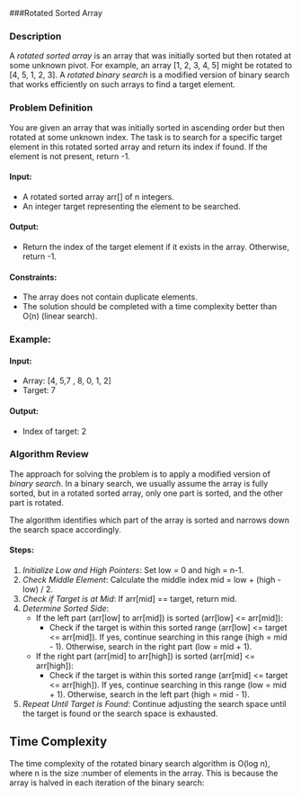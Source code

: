 ###Rotated Sorted Array

### Description

A *rotated sorted array* is an array that was initially sorted but then rotated at some unknown pivot. For example, an array [1, 2, 3, 4, 5] might be rotated to [4, 5, 1, 2, 3]. A *rotated binary search* is a modified version of binary search that works efficiently on such arrays to find a target element.

### Problem Definition

You are given an array that was initially sorted in ascending order but then rotated at some unknown index. The task is to search for a specific target element in this rotated sorted array and return its index if found. If the element is not present, return -1.

#### Input:
- A rotated sorted array arr[] of n integers.
- An integer target representing the element to be searched.

#### Output:
- Return the index of the target element if it exists in the array. Otherwise, return -1.

#### Constraints:
- The array does not contain duplicate elements.
- The solution should be completed with a time complexity better than O(n) (linear search).

### Example:

#### Input:
- Array: [4, 5,7 , 8, 0, 1, 2]
- Target: 7

#### Output:
- Index of target: 2

### Algorithm Review

The approach for solving the problem is to apply a modified version of *binary search*. In a binary search, we usually assume the array is fully sorted, but in a rotated sorted array, only one part is sorted, and the other part is rotated. 

The algorithm identifies which part of the array is sorted and narrows down the search space accordingly.

#### Steps:

1. *Initialize Low and High Pointers*: Set low = 0 and high = n-1.
2. *Check Middle Element*: Calculate the middle index mid = low + (high - low) / 2.
3. *Check if Target is at Mid*: If arr[mid] == target, return mid.
4. *Determine Sorted Side*:
   - If the left part (arr[low] to arr[mid]) is sorted (arr[low] <= arr[mid]):
     - Check if the target is within this sorted range (arr[low] <= target <= arr[mid]). If yes, continue searching in this range (high = mid - 1). Otherwise, search in the right part (low = mid + 1).
   - If the right part (arr[mid] to arr[high]) is sorted (arr[mid] <= arr[high]):
     - Check if the target is within this sorted range (arr[mid] <= target <= arr[high]). If yes, continue searching in this range (low = mid + 1). Otherwise, search in the left part (high = mid - 1).
5. *Repeat Until Target is Found*: Continue adjusting the search space until the target is found or the search space is exhausted.

## Time Complexity
The time complexity of the rotated binary search algorithm is O(log n), where n is the  size :number of elements in the array. This is because the array is halved in each iteration of the binary search:
